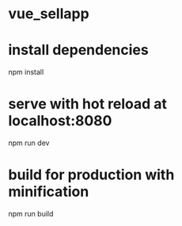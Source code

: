# vue_sellapp

# install dependencies
npm install

# serve with hot reload at localhost:8080
npm run dev

# build for production with minification
npm run build
